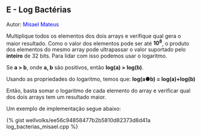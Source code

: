 ## E - Log Bactérias
<div id="log"></div>

Autor: <font color = "blue">Misael Mateus</font>

Multiplique todos os elementos dos dois arrays e verifique qual gera o maior resultado. Como o valor dos elementos pode ser até <b>10<sup>8</sup></b>, o produto dos elementos do mesmo array pode ultrapassar o valor suportado pelo <b>inteiro</b> de 32 bits. Para lidar com isso podemos usar o logaritmo.

Se <b>a > b</b>, onde <b>a, b</b> são positivos, então <b>log(a) > log(b)</b>.

Usando as propriedades do logaritmo, temos que: <b>log(a&#9679;b) = log(a)+log(b)</b>

Então, basta somar o logaritmo de cada elemento do array e verificar qual dos dois arrays tem um resultado maior.

Um exemplo de implementação segue abaixo:

{% gist wellvolks/ee56c94858477b2b5810d82373d8d41a log_bacterias_misael.cpp %}
